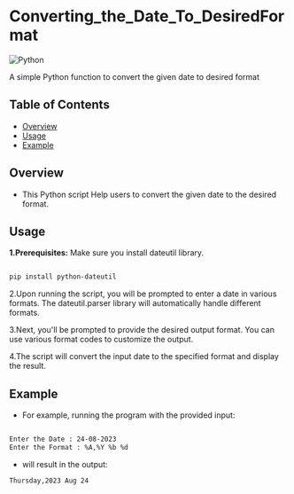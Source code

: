 # Converting_the_Date_To_DesiredFormat
![Python](https://img.shields.io/badge/python-3.9+-blue)

 

<p> A simple Python function to convert the given date to desired format </p>
</div>

 

## Table of Contents
- [Overview](#overview)
- [Usage](#usage)
- [Example](#example)


 

## Overview

- This Python script Help users to convert the given date to the desired format.

 

 

## Usage

**1.Prerequisites:** Make sure you install dateutil library.
 ```bash

pip install python-dateutil

 ```

2.Upon running the script, you will be prompted to enter a date in various formats. The dateutil.parser library will automatically handle different formats.

3.Next, you'll be prompted to provide the desired output format. You can use various format codes to customize the output.

4.The script will convert the input date to the specified format and display the result.

 

## Example
  - For example, running the program with the provided input:

 
  ```bash

Enter the Date : 24-08-2023
Enter the Format : %A,%Y %b %d

  ```
  - will result in the output:

  ```bash
Thursday,2023 Aug 24


   ```


